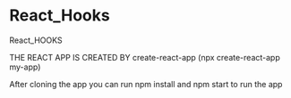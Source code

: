 # React_Hooks
React_HOOKS

THE REACT APP IS CREATED BY create-react-app (npx create-react-app my-app)

After cloning the app you can run npm install and npm start to run the app
